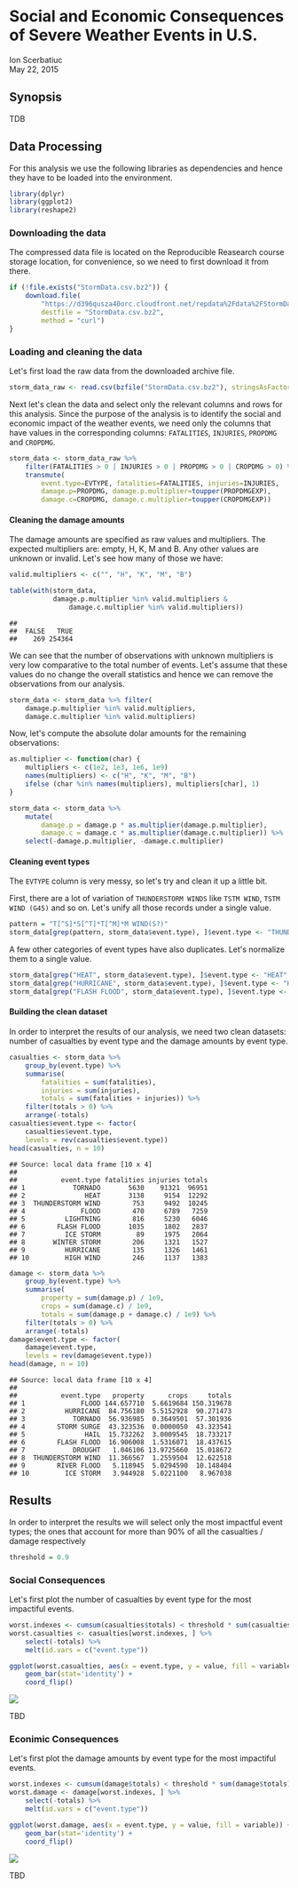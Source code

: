 # Social and Economic Consequences of Severe Weather Events in U.S.
Ion Scerbatiuc  
May 22, 2015  

## Synopsis

TDB

## Data Processing

For this analysis we use the following libraries as dependencies and hence they have to be loaded into the environment.


```r
library(dplyr)
library(ggplot2)
library(reshape2)
```

### Downloading the data

The compressed data file is located on the Reproducible Reasearch course storage location, for convenience, so we need to first download it from there.


```r
if (!file.exists("StormData.csv.bz2")) {
    download.file(
        "https://d396qusza40orc.cloudfront.net/repdata%2Fdata%2FStormData.csv.bz2", 
        destfile = "StormData.csv.bz2", 
        method = "curl")
}
```

### Loading and cleaning the data

Let's first load the raw data from the downloaded archive file.


```r
storm_data_raw <- read.csv(bzfile("StormData.csv.bz2"), stringsAsFactors = FALSE)
```

Next let's clean the data and select only the relevant columns and rows for this analysis. Since the purpose of the analysis is to identify the social and economic impact of the weather events, we need only the columns that have values in the corresponding columns: `FATALITIES`, `INJURIES`, `PROPDMG` and `CROPDMG`.


```r
storm_data <- storm_data_raw %>%
    filter(FATALITIES > 0 | INJURIES > 0 | PROPDMG > 0 | CROPDMG > 0) %>%
    transmute(
        event.type=EVTYPE, fatalities=FATALITIES, injuries=INJURIES,
        damage.p=PROPDMG, damage.p.multiplier=toupper(PROPDMGEXP),
        damage.c=CROPDMG, damage.c.multiplier=toupper(CROPDMGEXP))
```

#### Cleaning the damage amounts

The damage amounts are specified as raw values and multipliers. The expected multipliers are: empty, H, K, M and B. Any other values are unknown or invalid. Let's see how many of those we have:


```r
valid.multipliers <- c("", "H", "K", "M", "B")

table(with(storm_data, 
           damage.p.multiplier %in% valid.multipliers & 
               damage.c.multiplier %in% valid.multipliers))
```

```
## 
##  FALSE   TRUE 
##    269 254364
```

We can see that the number of observations with unknown multipliers is very low comparative to the total number of events. Let's assume that these values do no change the overall statistics and hence we can remove the observations from our analysis. 


```r
storm_data <- storm_data %>% filter(
    damage.p.multiplier %in% valid.multipliers,
    damage.c.multiplier %in% valid.multipliers)
```

Now, let's compute the absolute dolar amounts for the remaining observations:


```r
as.multiplier <- function(char) {
    multipliers <- c(1e2, 1e3, 1e6, 1e9)
    names(multipliers) <- c("H", "K", "M", "B")
    ifelse (char %in% names(multipliers), multipliers[char], 1)
}

storm_data <- storm_data %>%
    mutate(
        damage.p = damage.p * as.multiplier(damage.p.multiplier),
        damage.c = damage.c * as.multiplier(damage.c.multiplier)) %>%
    select(-damage.p.multiplier, -damage.c.multiplier)
```

#### Cleaning event types

The `EVTYPE` column is very messy, so let's try and clean it up a little bit.

First, there are a lot of variation of `THUNDERSTORM WINDS` like `TSTM WIND`, `TSTM WIND (G45)` and so on. Let's unify all those records under a single value.


```r
pattern = "T[^S]*S[^T]*T[^M]*M WIND(S?)"
storm_data[grep(pattern, storm_data$event.type), ]$event.type <- "THUNDERSTORM WIND"
```

A few other categories of event types have also duplicates. Let's normalize them to a single value.


```r
storm_data[grep("HEAT", storm_data$event.type), ]$event.type <- "HEAT"
storm_data[grep("HURRICANE", storm_data$event.type), ]$event.type <- "HURRICANE"
storm_data[grep("FLASH FLOOD", storm_data$event.type), ]$event.type <- "FLASH FLOOD"
```

#### Building the clean dataset

In order to interpret the results of our analysis, we need two clean datasets: number of casualties by event type and the damage amounts by event type.


```r
casualties <- storm_data %>%
    group_by(event.type) %>%
    summarise(
        fatalities = sum(fatalities),
        injuries = sum(injuries),
        totals = sum(fatalities + injuries)) %>%
    filter(totals > 0) %>%
    arrange(-totals)
casualties$event.type <- factor(
    casualties$event.type,
    levels = rev(casualties$event.type))
head(casualties, n = 10)
```

```
## Source: local data frame [10 x 4]
## 
##           event.type fatalities injuries totals
## 1            TORNADO       5630    91321  96951
## 2               HEAT       3138     9154  12292
## 3  THUNDERSTORM WIND        753     9492  10245
## 4              FLOOD        470     6789   7259
## 5          LIGHTNING        816     5230   6046
## 6        FLASH FLOOD       1035     1802   2837
## 7          ICE STORM         89     1975   2064
## 8       WINTER STORM        206     1321   1527
## 9          HURRICANE        135     1326   1461
## 10         HIGH WIND        246     1137   1383
```


```r
damage <- storm_data %>%
    group_by(event.type) %>%
    summarise(
        property = sum(damage.p) / 1e9,
        crops = sum(damage.c) / 1e9,
        totals = sum(damage.p + damage.c) / 1e9) %>%
    filter(totals > 0) %>%
    arrange(-totals)
damage$event.type <- factor(
    damage$event.type,
    levels = rev(damage$event.type))
head(damage, n = 10)
```

```
## Source: local data frame [10 x 4]
## 
##           event.type   property      crops     totals
## 1              FLOOD 144.657710  5.6619684 150.319678
## 2          HURRICANE  84.756180  5.5152928  90.271473
## 3            TORNADO  56.936985  0.3649501  57.301936
## 4        STORM SURGE  43.323536  0.0000050  43.323541
## 5               HAIL  15.732262  3.0009545  18.733217
## 6        FLASH FLOOD  16.906008  1.5316071  18.437615
## 7            DROUGHT   1.046106 13.9725660  15.018672
## 8  THUNDERSTORM WIND  11.366567  1.2559504  12.622518
## 9        RIVER FLOOD   5.118945  5.0294590  10.148404
## 10         ICE STORM   3.944928  5.0221100   8.967038
```

## Results

In order to interpret the results we will select only the most impactful event types; the ones that account for more than 90% of all the casualties / damage respectively


```r
threshold = 0.9
```

### Social Consequences

Let's first plot the number of casualties by event type for the most impactiful events.


```r
worst.indexes <- cumsum(casualties$totals) < threshold * sum(casualties$totals)
worst.casualties <- casualties[worst.indexes, ] %>% 
    select(-totals) %>% 
    melt(id.vars = c("event.type"))

ggplot(worst.casualties, aes(x = event.type, y = value, fill = variable)) +
    geom_bar(stat='identity') + 
    coord_flip()
```

![](Research_files/figure-html/unnamed-chunk-13-1.png) 

TBD

### Econimic Consequences

Let's first plot the damage amounts by event type for the most impactiful events.


```r
worst.indexes <- cumsum(damage$totals) < threshold * sum(damage$totals)
worst.damage <- damage[worst.indexes, ] %>% 
    select(-totals) %>% 
    melt(id.vars = c("event.type"))

ggplot(worst.damage, aes(x = event.type, y = value, fill = variable)) +
    geom_bar(stat='identity') + 
    coord_flip()
```

![](Research_files/figure-html/unnamed-chunk-14-1.png) 

TBD
